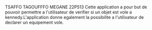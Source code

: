 TSAFFO TAGOUFFFO MEGANE 22P513
Cette application a pour but de pouvoir permettre a l'utilisateur de verifier si un objet est vole a kennedy.L'application  donne egalement la possibilite a l'utilixateur de declarer un equipement vole.
